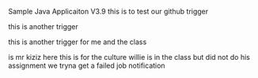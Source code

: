 Sample Java Applicaiton V3.9
this is to test our github trigger

this is another trigger

this is another trigger for me and the class

is mr kiziz here
this is for the culture
willie is in the class but did not do his assignment
we tryna get a failed job notification


